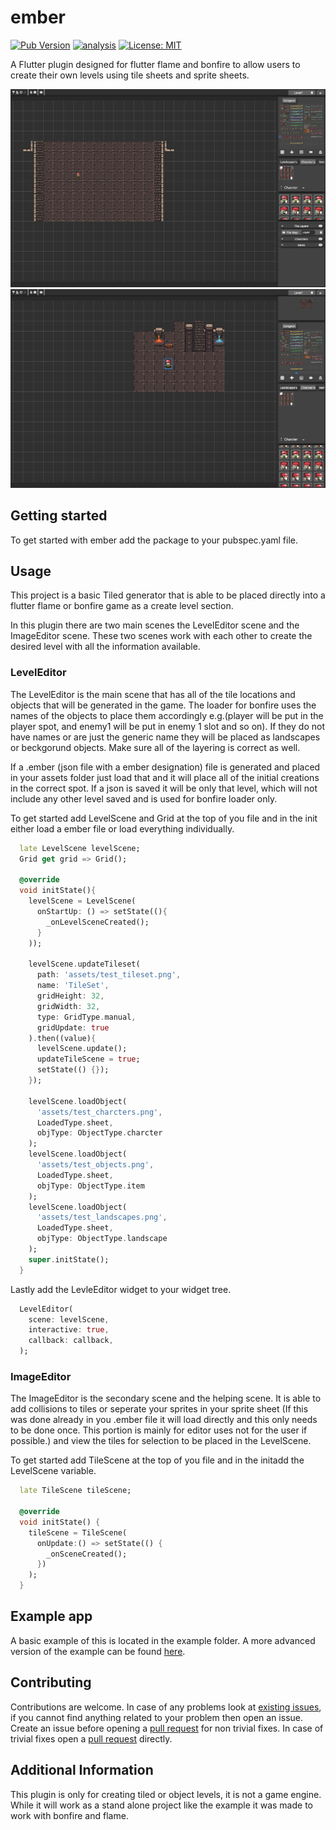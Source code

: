 # ember

[![Pub Version](https://img.shields.io/pub/v/ember)](https://pub.dev/packages/ember)
[![analysis](https://github.com/Knightro63/ember/actions/workflows/flutter.yml/badge.svg)](https://github.com/Knightro63/ember/actions/)
[![License: MIT](https://img.shields.io/badge/license-MIT-purple.svg)](https://opensource.org/licenses/MIT)

A Flutter plugin designed for flutter flame and bonfire to allow users to create their own levels using tile sheets and sprite sheets.

<picture>
  <img alt="Image of how ember works." src="https://github.com/Knightro63/ember/blob/main/images/readmeImage1.png">
</picture>

<picture>
  <img alt="Image of how ember works." src="https://github.com/Knightro63/ember/blob/main/images/readmeImage2.png">
</picture>

## Getting started

To get started with ember add the package to your pubspec.yaml file.

## Usage

This project is a basic Tiled generator that is able to be placed directly into a flutter flame or bonfire game as a create level section. 

In this plugin there are two main scenes the LevelEditor scene and the ImageEditor scene. These two scenes work with each other to create the desired level with all the information available.

### LevelEditor
The LevelEditor is the main scene that has all of the tile locations and objects that will be generated in the game. The loader for bonfire uses the names of the objects to place them accordingly e.g.(player will be put in the player spot, and enemy1 will be put in enemy 1 slot and so on). If they do not have names or are just the generic name they will be placed as landscapes or beckgorund objects. Make sure all of the layering is correct as well. 

If a .ember (json file with a ember designation) file is generated and placed in your assets folder just load that and it will place all of the initial creations in the correct spot. If a json is saved it will be only that level, which will not include any other level saved and is used for bonfire loader only.

To get started add LevelScene and Grid at the top of you file and in the init either load a ember file or load everything individually.

```dart
  late LevelScene levelScene;
  Grid get grid => Grid();

  @override
  void initState(){
    levelScene = LevelScene(
      onStartUp: () => setState((){
        _onLevelSceneCreated();
      }
    ));
    
    levelScene.updateTileset(
      path: 'assets/test_tileset.png',
      name: 'TileSet',
      gridHeight: 32,
      gridWidth: 32,
      type: GridType.manual,
      gridUpdate: true
    ).then((value){
      levelScene.update();
      updateTileScene = true;
      setState(() {});
    });

    levelScene.loadObject(
      'assets/test_charcters.png',
      LoadedType.sheet,
      objType: ObjectType.charcter
    );
    levelScene.loadObject(
      'assets/test_objects.png',
      LoadedType.sheet,
      objType: ObjectType.item
    );
    levelScene.loadObject(
      'assets/test_landscapes.png',
      LoadedType.sheet,
      objType: ObjectType.landscape
    );
    super.initState();
  }
```
Lastly add the LevleEditor widget to your widget tree.

```dart
  LevelEditor(
    scene: levelScene,
    interactive: true,
    callback: callback,
  );
```

### ImageEditor
The ImageEditor is the secondary scene and the helping scene. It is able to add collisions to tiles or seperate your sprites in your sprite sheet (If this was done already in you .ember file it will load directly and this only needs to be done once. This portion is mainly for editor uses not for the user if possible.) and view the tiles for selection to be placed in the LevelScene.

To get started add TileScene at the top of you file and in the initadd the LevelScene variable.

```dart
  late TileScene tileScene;

  @override
  void initState() {
    tileScene = TileScene(
      onUpdate:() => setState(() {
        _onSceneCreated();
      })
    );
  }
```

## Example app

A basic example of this is located in the example folder. A more advanced version of the example can be found [here](https://github.com/Knightro63/level_editor).

## Contributing

Contributions are welcome.
In case of any problems look at [existing issues](https://github.com/Knightro63/ember/issues), if you cannot find anything related to your problem then open an issue.
Create an issue before opening a [pull request](https://github.com/Knightro63/ember/pulls) for non trivial fixes.
In case of trivial fixes open a [pull request](https://github.com/Knightro63/ember/pulls) directly.

## Additional Information

This plugin is only for creating tiled or object levels, it is not a game engine. While it will work as a stand alone project like the example it was made to work with bonfire and flame.
